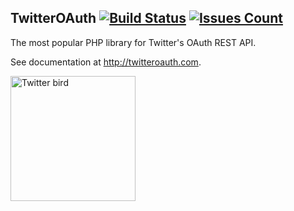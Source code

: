 <span itemprop="name">TwitterOAuth</span> [![Build Status](https://img.shields.io/travis/abraham/twitteroauth.svg)](https://travis-ci.org/abraham/twitteroauth) [![Issues Count](https://img.shields.io/github/issues/abraham/twitteroauth.svg)](https://github.com/abraham/twitteroauth/issues)
------------

<p itemprop="description">The most popular PHP library for Twitter's OAuth REST API.</p>

See documentation at http://twitteroauth.com.

<img src="https://raw.githubusercontent.com/abraham/twitteroauth-demo/master/images/twitter-logo-blue.png" itemprop="image" alt="Twitter bird" width="200px">
